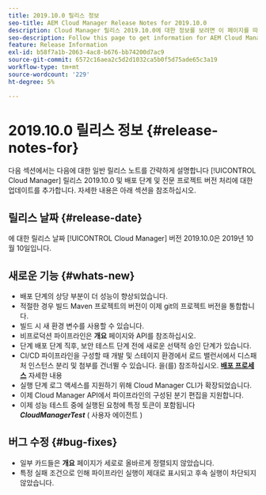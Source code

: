 ```yaml
---
title: 2019.10.0 릴리스 정보
seo-title: AEM Cloud Manager Release Notes for 2019.10.0
description: Cloud Manager 릴리스 2019.10.0에 대한 정보를 보려면 이 페이지를 따르십시오.
seo-description: Follow this page to get information for AEM Cloud Manager Release 2019.10.0.
feature: Release Information
exl-id: b58f7a1b-2063-4ac8-b676-bb74200d7ac9
source-git-commit: 6572c16aea2c5d2d1032ca5b0f5d75ade65c3a19
workflow-type: tm+mt
source-wordcount: '229'
ht-degree: 5%

---
```


# 2019.10.0 릴리스 정보 {#release-notes-for}

다음 섹션에서는 다음에 대한 일반 릴리스 노트를 간략하게 설명합니다 [!UICONTROL Cloud Manager] 릴리스 2019.10.0 및 배포 단계 및 전문 프로젝트 버전 처리에 대한 업데이트를 추가합니다.
자세한 내용은 아래 섹션을 참조하십시오.

## 릴리스 날짜 {#release-date}

에 대한 릴리스 날짜 [!UICONTROL Cloud Manager] 버전 2019.10.0은 2019년 10월 10일입니다.

## 새로운 기능 {#whats-new}

* 배포 단계의 상당 부분이 더 성능이 향상되었습니다.
* 적절한 경우 빌드 Maven 프로젝트의 버전이 이제 git의 프로젝트 버전을 통합합니다.
* 빌드 시 새 환경 변수를 사용할 수 있습니다.
* 비프로덕션 파이프라인은 **개요** 페이지와 API를 참조하십시오.
* 단계 배포 단계 직후, 보안 테스트 단계 전에 새로운 선택적 승인 단계가 있습니다.
* CI/CD 파이프라인을 구성할 때 개발 및 스테이지 환경에서 로드 밸런서에서 디스패처 인스턴스 분리 및 첨부를 건너뛸 수 있습니다.
을(를) 참조하십시오. **[배포 프로세스](/help/using/code-deployment.md)** 자세한 내용
* 실행 단계 로그 액세스를 지원하기 위해 Cloud Manager CLI가 확장되었습니다.
* 이제 Cloud Manager API에서 파이프라인의 구성된 분기 편집을 지원합니다.
* 이제 성능 테스트 중에 실행된 요청에 특정 토큰이 포함됩니다 ***CloudManagerTest*** ( 사용자 에이전트 )

## 버그 수정 {#bug-fixes}

* 일부 카드들은 **개요** 페이지가 세로로 올바르게 정렬되지 않았습니다.
* 특정 실패 조건으로 인해 파이프라인 실행이 제대로 표시되고 후속 실행이 차단되지 않았습니다.
